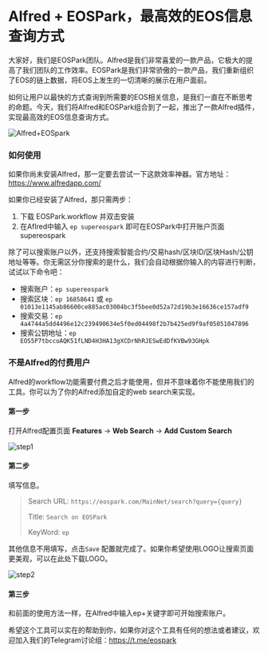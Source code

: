 # Alfred + EOSPark，最高效的EOS信息查询方式

大家好，我们是EOSPark团队。Alfred是我们非常喜爱的一款产品，它极大的提高了我们团队的工作效率。EOSPark是我们非常骄傲的一款产品，我们重新组织了EOS的链上数据，将EOS上发生的一切清晰的展示在用户面前。



如何让用户以最快的方式查询到所需要的EOS相关信息，是我们一直在不断思考的命题。今天，我们将Alfred和EOSPark组合到了一起，推出了一款Alfred插件，实现最高效的EOS信息查询方式。



<img :src="$withBase('/projects/alfred_eospark/Alfred+EOSpark.gif')" alt="Alfred+EOSpark">

### 如何使用

如果你尚未安装Alfred，那一定要去尝试一下这款效率神器。官方地址：https://www.alfredapp.com/

如果你已经安装了Alfred，那只需两步：

1. 下载 <a :href="$withBase('/projects/alfred_eospark/Search on EOSpark.alfredworkflow')" download="Search on EOSPark.alfredworkflow">EOSPark.workflow</a> 并双击安装
2. 在Aflred中输入 `ep supereospark` 即可在EOSPark中打开账户页面 supereospark

除了可以搜索账户以外，还支持搜索智能合约/交易hash/区块ID/区块Hash/公钥地址等等。你无需区分你搜索的是什么，我们会自动根据你输入的内容进行判断，试试以下命令吧：

* 搜索账户：`ep supereospark`
* 搜索区块：`ep 16858641` 或 `ep 01013e1145ab86600ce885ac03004bc3f5bee0d52a72d19b3e16636ce157adf9 `
* 搜索交易：`ep 4a4744a5dd4496e12c239490634e5f0ed04498f2b7b425ed9f9af05051047896`
* 搜索公钥地址：`ep EOS5P7tbccoAQK51fLND4H3HA13gXCDrNhRJESwEdDfKVBw93GHpk`



### 不是Alfred的付费用户

Alfred的workflow功能需要付费之后才能使用，但并不意味着你不能使用我们的工具。你可以为了你的Alfred添加自定的web search来实现。

#### 第一步

打开Alfred配置页面 **Features** -> **Web Search** -> **Add Custom Search**

<img :src="$withBase('/projects/alfred_eospark/step1.png')" alt="step1">



#### 第二步

填写信息。

> Search URL: `https://eospark.com/MainNet/search?query={query}`
>
> Title: `Search on EOSPark`
>
> KeyWord: `ep`

其他信息不用填写，点击`Save` 配置就完成了。如果你希望使用LOGO让搜索页面更美观，可以在此处<a :href="$withBase('/projects/alfred_eospark/logo_EOSpark.png')" download="logo_EOSPark.png">下载LOGO</a>。

<img :src="$withBase('/projects/alfred_eospark/step2.png')" alt="step2">



#### 第三步

和前面的使用方法一样，在Alfred中输入ep+关键字即可开始搜索账户。



希望这个工具可以实在的帮助到你，如果你对这个工具有任何的想法或者建议，欢迎加入我们的Telegram讨论组：https://t.me/eospark
